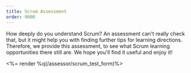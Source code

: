 ```yaml
---
title: Scrum Assessment
order: 9000
---
```


How deeply do you understand Scrum? An assessment can't really check that, but it might help you with finding further tips for learning directions. Therefore, we provide this assessment, to see what Scrum learning opportunities there still are. We hope you'll find it useful and enjoy it!

<%= render %q(/assessor/scrum_test_form)%>